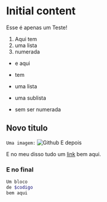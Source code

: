 # Initial content

Esse é apenas um Teste!

1.  Aqui tem
2.  uma lista
3.  numerada

*   e aqui
*   tem
*   uma lista
*   uma sublista

*   sem ser numerada

## Novo titulo

`Uma imagem:` ![][1] 
E depois

E no meu disso tudo um [link][2] bem aqui.

### E no final

```php
Um bloco
de $codigo
bem aqui
```

 [1]: https://a248.e.akamai.net/assets.github.com/images/modules/about_page/octocat.png?1340659511 "Github"
 [2]: http://google.com